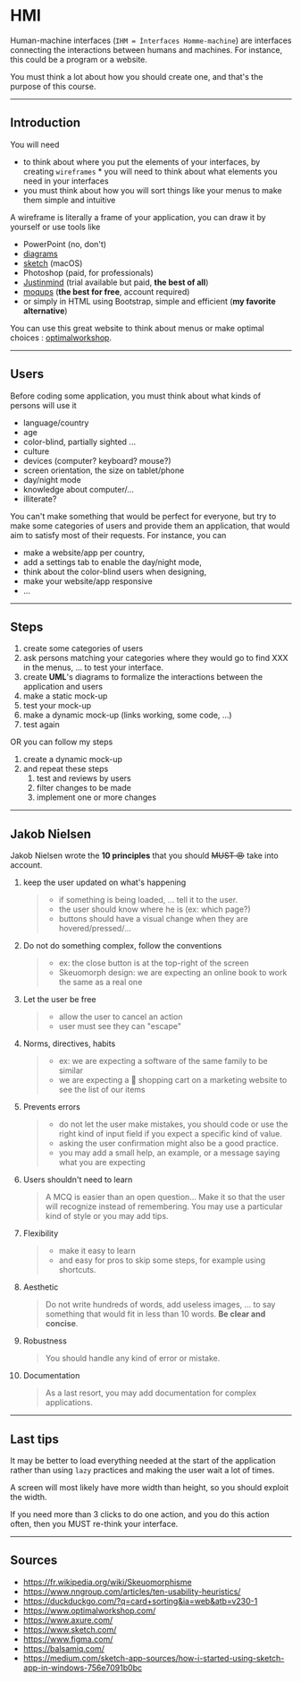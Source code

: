 # HMI

Human-machine interfaces (`IHM = Ìnterfaces Homme-machine`) are interfaces connecting the interactions between humans and machines. For instance, this could be a program or a website.

You must think a lot about how you should create one, and that's the purpose of this course.

<hr class="sl">

## Introduction

You will need

* to think about where you put the elements of your interfaces, by creating `wireframes` * you will need to think about what elements you need in your interfaces
* you must think about how you will sort things like your menus to make them simple and intuitive
  
A wireframe is literally a frame of your application, you can draw it by yourself or use tools like

* PowerPoint (no, don't)
* [diagrams](https://app.diagrams.net/)
* [sketch](https://www.sketch.com/) (macOS)
* Photoshop (paid, for professionals)
* [Justinmind](https://www.justinmind.com/) (trial available but paid, **the best of all**)
* [moqups](https://moqups.com/) (**the best for free**, account required)
* or simply in HTML using Bootstrap, simple and efficient (**my favorite alternative**)

You can use this great website to think about menus or make optimal choices : [optimalworkshop](https://www.optimalworkshop.com/).

<hr class="sr">

## Users

Before coding some application, you must think about what kinds of persons will use it

* language/country
* age
* color-blind, partially sighted ...
* culture
* devices (computer? keyboard? mouse?)
* screen orientation, the size on tablet/phone
* day/night mode
* knowledge about computer/...
* illiterate?

You can't make something that would be perfect for everyone, but try to make some categories of users and provide them an application, that would aim to satisfy most of their requests. For instance, you can 

* make a website/app per country,
* add a settings tab to enable the day/night mode,
* think about the color-blind users when designing,
* make your website/app responsive
* ...

<hr class="sl">

## Steps

1. create some categories of users
2. ask persons matching your categories where they would go to find XXX in the menus, ... to test your interface.
3. create **UML**'s diagrams to formalize the interactions between the application and users
4. make a static mock-up
5. test your mock-up
6. make a dynamic mock-up (links working, some code, ...)
7. test again

OR you can follow my steps

1. create a dynamic mock-up
2. and repeat these steps
    1. test and reviews by users
    2. filter changes to be made 
    3. implement one or more changes

<hr class="sr">

## Jakob Nielsen

Jakob Nielsen wrote the **10 principles** that you should <s>MUST 😠</s> take into account.

1. keep the user updated on what's happening

   > * if something is being loaded, ... tell it to the user.
   > * the user should know where he is (ex: which page?)
   > * buttons should have a visual change when they are hovered/pressed/...

2. Do not do something complex, follow the conventions

   > * ex: the close button is at the top-right of the screen
   > * Skeuomorph design: we are expecting an online book to work the same as a real one

3. Let the user be free

   > * allow the user to cancel an action
   > * user must see they can "escape"

4. Norms, directives, habits

   > * ex: we are expecting a software of the same family to be similar
   > * we are expecting a 🛒 shopping cart on a marketing website to see the list of our items

5. Prevents errors

   > * do not let the user make mistakes, you should code or use the right kind of input field if you expect a specific kind of value.
   > * asking the user confirmation might also be a good practice.
   > * you may add a small help, an example, or a message saying what you are expecting

6. Users shouldn't need to learn

   > A MCQ is easier than an open question... Make it so that the user will recognize instead of remembering. You may use a particular kind of style or you may add tips.

7. Flexibility

   > * make it easy to learn
   > * and easy for pros to skip some steps, for example using shortcuts.

8. Aesthetic

   > Do not write hundreds of words, add useless images, ... to say something that would fit in less than 10 words. **Be clear and concise**.

9. Robustness

   > You should handle any kind of error or mistake.

10. Documentation

    > As a last resort, you may add documentation for complex applications.

<hr class="sl">

## Last tips

It may be better to load everything needed at the start of the application rather than using `lazy` practices and making the user wait a lot of times.

A screen will most likely have more width than height, so you should exploit the width.

If you need more than 3 clicks to do one action, and you do this action often, then you MUST re-think your interface.

<hr class="sr">

## Sources

* <https://fr.wikipedia.org/wiki/Skeuomorphisme>
* <https://www.nngroup.com/articles/ten-usability-heuristics/>
* <https://duckduckgo.com/?q=card+sorting&ia=web&atb=v230-1>
* <https://www.optimalworkshop.com/>
* <https://www.axure.com/>
* <https://www.sketch.com/>
* <https://www.figma.com/>
* <https://balsamiq.com/>
* <https://medium.com/sketch-app-sources/how-i-started-using-sketch-app-in-windows-756e7091b0bc>
